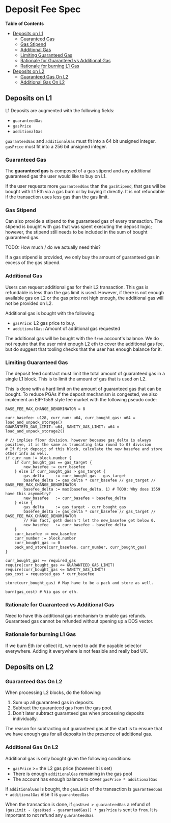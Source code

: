 # Deposit Fee Spec

<!-- START doctoc generated TOC please keep comment here to allow auto update -->
<!-- DON'T EDIT THIS SECTION, INSTEAD RE-RUN doctoc TO UPDATE -->
**Table of Contents**

- [Deposits on L1](#deposits-on-l1)
  - [Guaranteed Gas](#guaranteed-gas)
  - [Gas Stipend](#gas-stipend)
  - [Additional Gas](#additional-gas)
  - [Limiting Guaranteed Gas](#limiting-guaranteed-gas)
  - [Rationale for Guaranteed vs Additional Gas](#rationale-for-guaranteed-vs-additional-gas)
  - [Rationale for burning L1 Gas](#rationale-for-burning-l1-gas)
- [Deposits on L2](#deposits-on-l2)
  - [Guaranteed Gas On L2](#guaranteed-gas-on-l2)
  - [Additional Gas On L2](#additional-gas-on-l2)

<!-- END doctoc generated TOC please keep comment here to allow auto update -->

## Deposits on L1

L1 Deposits are augmented with the following fields:

- `guaranteedGas`
- `gasPrice`
- `additionalGas`

`guaranteedGas` and `additionalGas` must fit into a 64 bit unsigned integer.  
`gasPrice` must fit into a 256 bit unsigned integer.

### Guaranteed Gas

The **guaranteed gas** is composed of a gas stipend and any additional guaranteed
gas the user would like to buy on L1.

If the user requests more `guaranteedGas` than the `gasStipend`, that gas will
be bought with L1 Eth via a gas burn or by buying it directly.
It is not refundable if the transaction uses less gas than the gas limit.

### Gas Stipend

Can also provide a stipend to the guaranteed gas of every transaction.
The stipend is bought with gas that was spent executing the deposit logic;
however, the stipend still needs to be included in the sum of bought
guaranteed gas.

TODO: How much / do we actually need this?

If a gas stipend is provided, we only buy the amount of guaranteed gas
in excess of the gas stipend.

### Additional Gas

Users can request additional gas for their L2 transaction. This gas is
refundable is less than the gas limit is used. However, if there is not
enough available gas on L2 or the gas price not high enough, the additional
gas will not be provided on L2.

Additional gas is bought with the following:

- `gasPrice`: L2 gas price to buy.
- `additionalGas`: Amount of additional gas requested

The additional gas will be bought with the `from` account's balance. We do
not require that the user mint enough L2 eth to cover the additional gas fee,
but do suggest that tooling checks that the user has enough balance for it.

### Limiting Guaranteed Gas

The deposit feed contract must limit the total amount of guaranteed gas in a
single L1 block. This is to limit the amount of gas that is used on L2.

This is done with a hard limit on the amount of guaranteed gas that can be
bought. To reduce PGAs if the deposit mechanism is congested, we also implement
an EIP-1559 style fee market with the following pseudo code:

```text
BASE_FEE_MAX_CHANGE_DENOMINATOR = 8

curr_basefee: u128, curr_num: u64, curr_bought_gas: u64 = load_and_unpack_storage()
GUARANTEED_GAS_LIMIT: u64, SANITY_GAS_LIMIT: u64 = load_and_unpack_storage2()

# // implies floor division, however because gas_delta is always positive, it is the same as truncating (aka round to 0) division
# If first deposit of this block, calculate the new basefee and store other info as well.
if curr_num != block.number {
    if curr_bought_gas == gas_target {
        new_basefee := curr_basefee
    } else if curr_bought_gas > gas_target {
        gas_delta     := curr_bought_gas - gas_target
        basefee_delta := gas_delta * curr_basefee // gas_target // BASE_FEE_MAX_CHANGE_DENOMINATOR
        basefee_delta := max(basefee_delta, 1) # TODO: Why does 1559 have this asymmetry?
        new_basefee   := curr_basefee + basefee_delta
    } else {
        gas_delta     := gas_target - curr_bought_gas
        basefee_delta := gas_delta * curr_basefee // gas_target // BASE_FEE_MAX_CHANGE_DENOMINATOR
        // Fun fact, geth doesn't let the new_basefee get below 0.
        new_basefee   := curr_basefee - basefee_delta
    }
    curr_basefee := new_basefee
    curr_number := block.number
    curr_bought_gas := 0
    pack_and_store(curr_basefee, curr_number, curr_bought_gas)
}

curr_bought_gas += required_gas
require(curr_bought_gas <= GUARANTEED_GAS_LIMIT)
require(curr_bought_gas <= SANITY_GAS_LIMIT)
gas_cost = requested_gas * curr_basefee

store(curr_bought_gas) # May have to be a pack and store as well.

burn(gas_cost) # Via gas or eth.
```

### Rationale for Guaranteed vs Additional Gas

Need to have this additional gas mechanism to enable gas refunds.  
Guaranteed gas cannot be refunded without opening up a DOS vector.

### Rationale for burning L1 Gas

If we burn Eth (or collect it), we need to add the payable selector everywhere.
Adding it everywhere is not feasible and really bad UX.

## Deposits on L2

### Guaranteed Gas On L2

When processing L2 blocks, do the following:

1. Sum up all guaranteed gas in deposits.
2. Subtract the guaranteed gas from the gas pool.
3. Don't later subtract guaranteed gas when processing deposits individually.

The reason for subtracting out guaranteed gas at the start is to ensure that we have
enough gas for all deposits in the presence of additional gas.

### Additional Gas On L2

Additional gas is only bought given the following conditions:

- `gasPrice` >= the L2 gas price (however it is set)
- There is enough `additionalGas` remaining in the gas pool
- The account has enough balance to cover `gasPrice * additionalGas`

If `additionalGas` is bought, the `gasLimit` of the transaction is
`guaranteedGas + additionalGas` else it is `guaranteedGas`

When the transaction is done, if `gasUsed > guaranteedGas` a refund of
`(gasLimit - (gasUsed - guaranteedGas)) * gasPrice` is sent to
`from`. It is important to not refund any `guaranteedGas`
